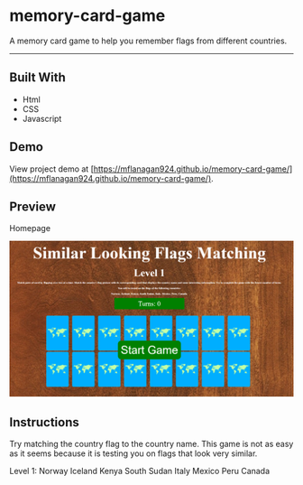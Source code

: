 # memory-card-game
A memory card game to help you remember flags from different countries.

---

## Built With
* Html
* CSS
* Javascript

## Demo

View project demo at [https://mflanagan924.github.io/memory-card-game/](https://mflanagan924.github.io/memory-card-game/).

## Preview

Homepage

<img src="https://raw.githubusercontent.com/mflanagan924/memory-card-game/main/Preview.PNG"></img>

## Instructions

Try matching the country flag to the country name. This game is not as easy as it seems because it is testing you on flags that look very similar.

Level 1: Norway
          Iceland
Kenya
South Sudan
Italy
Mexico
Peru
Canada


